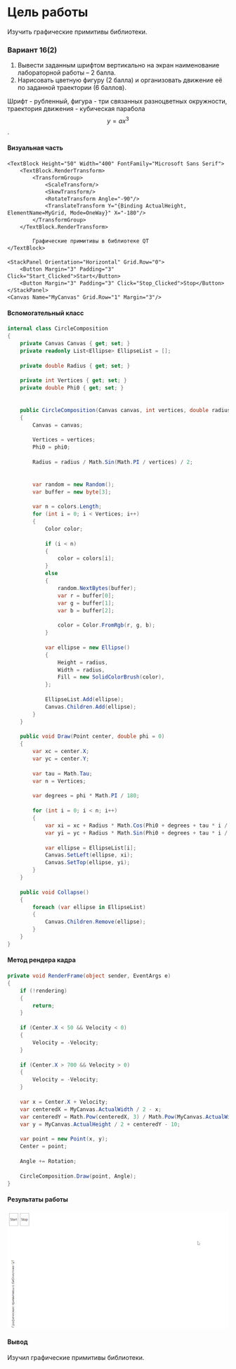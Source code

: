 # Цель работы 
Изучить графические примитивы библиотеки.
### Вариант 16(2)
1. Вывести заданным шрифтом вертикально на экран наименование лабораторной работы – 2 балла.
2. Нарисовать цветную фигуру (2 балла) и организовать движение её по заданной траектории (6 баллов).

Шрифт - рубленный, фигура - три связанных разноцветных окружности, траектория движения - кубическая парабола $$y = ax^3$$.
#### Визуальная часть 
```XAML
<TextBlock Height="50" Width="400" FontFamily="Microsoft Sans Serif">
    <TextBlock.RenderTransform>
        <TransformGroup>
            <ScaleTransform/>
            <SkewTransform/>
            <RotateTransform Angle="-90"/>
            <TranslateTransform Y="{Binding ActualHeight, ElementName=MyGrid, Mode=OneWay}" X="-180"/>
        </TransformGroup>
    </TextBlock.RenderTransform>
        
        Графические примитивы в библиотеке QT
</TextBlock>

<StackPanel Orientation="Horizontal" Grid.Row="0">
    <Button Margin="3" Padding="3" Click="Start_Clicked">Start</Button>
    <Button Margin="3" Padding="3" Click="Stop_Clicked">Stop</Button>
</StackPanel>
<Canvas Name="MyCanvas" Grid.Row="1" Margin="3"/>
```
#### Вспомогательный класс 
```C#
internal class CircleComposition
{
    private Canvas Canvas { get; set; }
    private readonly List<Ellipse> EllipseList = [];

    private double Radius { get; set; }

    private int Vertices { get; set; }
    private double Phi0 { get; set; }
    

    public CircleComposition(Canvas canvas, int vertices, double radius, Color[] colors, double phi0 = 0)
    {
        Canvas = canvas;

        Vertices = vertices;
        Phi0 = phi0;

        Radius = radius / Math.Sin(Math.PI / vertices) / 2;


        var random = new Random();
        var buffer = new byte[3];

        var n = colors.Length;
        for (int i = 0; i < Vertices; i++)
        {
            Color color;
            
            if (i < n)
            {
                color = colors[i];
            }
            else
            {
                random.NextBytes(buffer);
                var r = buffer[0];
                var g = buffer[1];
                var b = buffer[2];

                color = Color.FromRgb(r, g, b);
            }

            var ellipse = new Ellipse()
            {
                Height = radius,
                Width = radius,
                Fill = new SolidColorBrush(color),
            };

            EllipseList.Add(ellipse);
            Canvas.Children.Add(ellipse);
        }
    }

    public void Draw(Point center, double phi = 0)
    {
        var xc = center.X;
        var yc = center.Y;

        var tau = Math.Tau;
        var n = Vertices;

        var degrees = phi * Math.PI / 180;

        for (int i = 0; i < n; i++)
        {
            var xi = xc + Radius * Math.Cos(Phi0 + degrees + tau * i / n);
            var yi = yc + Radius * Math.Sin(Phi0 + degrees + tau * i / n);

            var ellipse = EllipseList[i];
            Canvas.SetLeft(ellipse, xi);
            Canvas.SetTop(ellipse, yi);
        }
    }

    public void Collapse()
    {
        foreach (var ellipse in EllipseList)
        {
            Canvas.Children.Remove(ellipse);
        }
    }
}
```
#### Метод рендера кадра 
```C#
private void RenderFrame(object sender, EventArgs e)
{
    if (!rendering)
    {
        return;
    }

    if (Center.X < 50 && Velocity < 0)
    {
        Velocity = -Velocity;
    }

    if (Center.X > 700 && Velocity > 0)
    {
        Velocity = -Velocity;
    }

    var x = Center.X + Velocity;
    var centeredX = MyCanvas.ActualWidth / 2 - x;
    var centeredY = Math.Pow(centeredX, 3) / Math.Pow(MyCanvas.ActualWidth / 2, 3) * (MyCanvas.ActualHeight / 2);
    var y = MyCanvas.ActualHeight / 2 + centeredY - 10;

    var point = new Point(x, y);
    Center = point;

    Angle += Rotation;

    CircleComposition.Draw(point, Angle);
}
```
#### Результаты работы
![Animation](images/Animation.gif)
#### Вывод 
Изучил графические примитивы библиотеки.
